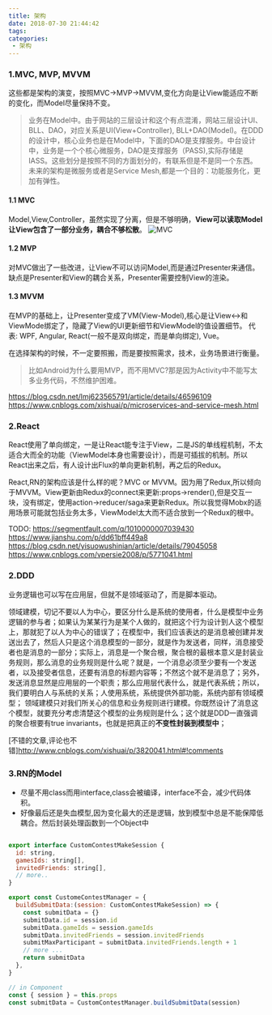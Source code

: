 ```yaml
---
title: 架构
date: 2018-07-30 21:44:42
tags:
categories:
 - 架构
---
```


### 1.MVC, MVP, MVVM
这些都是架构的演变，按照MVC->MVP->MVVM,变化方向是让View能适应不断的变化，而Model尽量保持不变。
> 业务在Model中。由于网站的三层设计和这个有点混淆，网站三层设计UI、BLL、DAO，对应关系是UI(View+Controller), BLL+DAO(Model)。在DDD的设计中，核心业务也是在Model中，下面的DAO是支撑服务。中台设计中，业务是一个个核心微服务，DAO是支撑服务（PASS),实际存储是IASS。这些划分是按照不同的方面划分的，有联系但是不是同一个东西。
未来的架构是微服务或者是Service Mesh,都是一个目的：功能服务化，更加有弹性。

#### 1.1 MVC
Model,View,Controller，虽然实现了分离，但是不够明确，**View可以读取Model让View包含了一部分业务，耦合不够松散**。
![MVC](/images/architecture/mvc.jpg)

#### 1.2 MVP
对MVC做出了一些改进，让View不可以访问Model,而是通过Presenter来通信。缺点是Presenter和View的耦合关系，Presenter需要控制View的渲染。

#### 1.3 MVVM
在MVP的基础上，让Presenter变成了VM(View-Model),核心是让View<->和ViewMode绑定了，隐藏了View的UI更新细节和ViewModel的值设置细节。
代表: WPF, Angular, React(一般不是双向绑定，而是单向绑定), Vue。

在选择架构的时候，不一定要照搬，而是要按照需求，技术，业务场景进行衡量。
> 比如Android为什么要用MVP，而不用MVC?那是因为Activity中不能写太多业务代码，不然维护困难。

https://blog.csdn.net/lmj623565791/article/details/46596109
https://www.cnblogs.com/xishuai/p/microservices-and-service-mesh.html
<!-- more -->

### 2.React
React使用了单向绑定，一是让React能专注于View，二是JS的单线程机制，不太适合大而全的功能（ViewModel本身也需要设计），而是可插拔的机制。所以React出来之后，有人设计出Flux的单向更新机制，再之后的Redux。

React,RN的架构应该是什么样的呢？MVC or MVVM。因为用了Redux,所以倾向于MVVM。View更新由Redux的connect来更新:props->render(),但是交互一块，没有绑定，使用action->reducer/saga来更新Redux。所以我觉得Mobx的适用场景可能就包括业务太多，ViewModel太大而不适合放到一个Redux的根中。

TODO:
https://segmentfault.com/q/1010000007039430
https://www.jianshu.com/p/dd61bff449a8
https://blog.csdn.net/yisuowushinian/article/details/79045058
https://www.cnblogs.com/vpersie2008/p/5771041.html

### 2.DDD
业务逻辑也可以写在应用层，但就不是领域驱动了，而是脚本驱动。

领域建模，切记不要以人为中心，要区分什么是系统的使用者，什么是模型中业务逻辑的参与者；如果认为某某行为是某个人做的，就把这个行为设计到人这个模型上，那就犯了以人为中心的错误了；在模型中，我们应该表达的是消息被创建并发送出去了，然后人只是这个消息模型的一部分，就是作为发送者，同样，消息接受者也是消息的一部分；实际上，消息是一个聚合根，聚合根的最根本意义是封装业务规则，那么消息的业务规则是什么呢？就是，一个消息必须至少要有一个发送者，以及接受者信息，还要有消息的标题内容等；不然这个就不是消息了；另外，发送消息显然是应用层的一个职责；那么应用层代表什么，就是代表系统；所以，我们要明白人与系统的关系；人使用系统，系统提供外部功能，系统内部有领域模型；
领域建模只对我们所关心的信息和业务规则进行建模。你既然设计了消息这个模型，就要充分考虑清楚这个模型的业务规则是什么；这个就是DDD一直强调的聚合根要有true invariants，也就是把真正的**不变性封装到模型中**；

[不错的文章,评论也不错]http://www.cnblogs.com/xishuai/p/3820041.html#!comments

### 3.RN的Model
- 尽量不用class而用interface,class会被编译，interface不会，减少代码体积。
- 好像最后还是失血模型,因为变化最大的还是逻辑，放到模型中总是不能保障低耦合。然后封装处理函数到一个Object中
``` js

export interface CustomContestMakeSession {
  id: string,
  gamesIds: string[],
  invitedFriends: string[],
  // more..
}

export const CustomeContestManager = {
  buildSubmitData:(session: CustomContestMakeSession) => {
    const submitData = {}
    submitData.id = session.id
    submitData.gameIds = session.gameIds
    submitData.invitedFriends = session.invitedFriends
    submitMaxParticipant = submitData.invitedFriends.length + 1
    // more ...
    return submitData
  },
}

// in Component
const { session } = this.props
const submitData = CustomContestManager.buildSubmitData(session)

```



